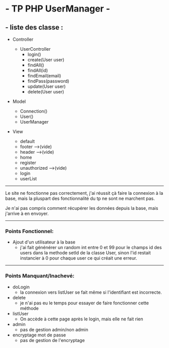 # - TP PHP  UserManager -

## - liste des classe :

- Controller
  - UserController
    - login()
    - create(User user)
    - findAll()
    - findAll(id)
    - findEmail(email)
    - findPass(password)
    - update(User user)
    - delete(User user)

- Model
  -  Connection()
  -  User()
  -  UserManager
  
- View 
  - default
  - footer -->(vide)
  - header -->(vide)
  - home
  - register
  - unauthorized -->(vide)
  - login
  - userList
______

Le site ne fonctionne pas correctement, j'ai réussit çà faire la connexion à la base, mais la pluspart des  fonctionnalité du tp ne sont ne marchent pas.

Je n'ai pas compris comment récupérer les données depuis la base, mais j'arrive à en envoyer.
______
### Points Fonctionnel:
- Ajout d'un utilisateur à la base
  - j'ai fait génénérer un random int entre 0 et 99 pour le champs id des users dans la methode setId de la classe User, sinon l'id restait instancier à 0 pour chaque user ce qui créait une erreur.
_____
### Points Manquant/Inachevé:
  - doLogin
    - la connexion vers listUser se fait même si l'identifiant est incorrecte.
  - delete
    - je n'ai pas eu le temps pour essayer de faire fonctionner cette méthode
  - listUser
    - On accède à cette page après le login, mais elle ne fait rien
  - admin
    - pas de gestion admin/non admin
  - encryptage mot de passe
    - pas de gestion de l'encryptage

